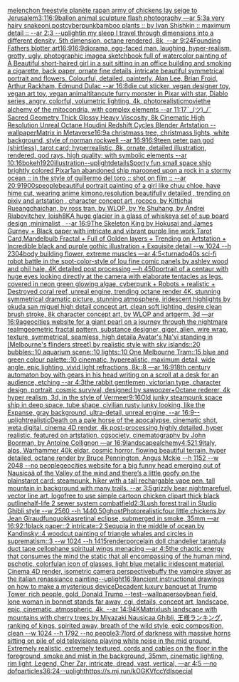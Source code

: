 [melenchon freestyle planète rap](https://www.ebank.nz/aiartgenerator?category=melenchon%2520freestyle%2520plan%C3%A8te%2520rap)[an army of chickens lay seige to Jerusalem](https://www.ebank.nz/aiartgenerator?category=an%2520army%2520of%2520chickens%2520lay%2520seige%2520to%2520Jerusalem)[3:1](https://www.ebank.nz/aiartgenerator?category=3%3A1)[16:9](https://www.ebank.nz/aiartgenerator?category=16%3A9)[ballon animal sculpture flash photography —ar 5:3](https://www.ebank.nz/aiartgenerator?category=ballon%2520animal%2520sculpture%2520flash%2520photography%2520%E2%80%94ar%25205%3A3)[a very hairy snake](https://www.ebank.nz/aiartgenerator?category=a%2520very%2520hairy%2520snake)[oni,postcyberpunk](https://www.ebank.nz/aiartgenerator?category=oni%2Cpostcyberpunk)[bamboo plants :: by Ivan Shishkin :: maximum detail :: --ar 2:3 --uplight](https://www.ebank.nz/aiartgenerator?category=bamboo%2520plants%2520%3A%3A%2520by%2520Ivan%2520Shishkin%2520%3A%3A%2520maximum%2520detail%2520%3A%3A%2520--ar%25202%3A3%2520--uplight)[in my sleep I travel through dimensions into a different density, 5th dimension,  octane rendered,  8k, --ar 9:24](https://www.ebank.nz/aiartgenerator?category=in%2520my%2520sleep%2520I%2520travel%2520through%2520dimensions%2520into%2520a%2520different%2520density%2C%25205th%2520dimension%2C%2520%2520octane%2520rendered%2C%2520%25208k%2C%2520--ar%25209%3A24)[Founding Fathers blotter art](https://www.ebank.nz/aiartgenerator?category=Founding%2520Fathers%2520blotter%2520art)[16:9](https://www.ebank.nz/aiartgenerator?category=16%3A9)[16:9](https://www.ebank.nz/aiartgenerator?category=16%3A9)[diorama, egg-faced man, laughing, hyper-realism, grotty, ugly, photographic image](https://www.ebank.nz/aiartgenerator?category=diorama%2C%2520egg-faced%2520man%2C%2520laughing%2C%2520hyper-realism%2C%2520grotty%2C%2520ugly%2C%2520photographic%2520image)[a sketchbook full of watercolor painting of A Beautiful short-haired girl in a suit sitting in an office building and smoking a cigarette, back paper, ornate fine details, intricate beautiful symmetrical portrait and flowers. Colourful, detailed, painterly, Alan Lee, Brian Froid, Arthur Rackham, Edmund Dulac --ar 16:8](https://www.ebank.nz/aiartgenerator?category=a%2520sketchbook%2520full%2520of%2520watercolor%2520painting%2520of%2520A%2520Beautiful%2520short-haired%2520girl%2520in%2520a%2520suit%2520sitting%2520in%2520an%2520office%2520building%2520and%2520smoking%2520a%2520cigarette%2C%2520back%2520paper%2C%2520ornate%2520fine%2520details%2C%2520intricate%2520beautiful%2520symmetrical%2520portrait%2520and%2520flowers.%2520Colourful%2C%2520detailed%2C%2520painterly%2C%2520Alan%2520Lee%2C%2520Brian%2520Froid%2C%2520Arthur%2520Rackham%2C%2520Edmund%2520Dulac%2520--ar%252016%3A8)[die cut sticker, vegan designer toy, vegan art toy, vegan animal](https://www.ebank.nz/aiartgenerator?category=die%2520cut%2520sticker%2C%2520vegan%2520designer%2520toy%2C%2520vegan%2520art%2520toy%2C%2520vegan%2520animal)[titan](https://www.ebank.nz/aiartgenerator?category=titan)[cute furry monster in Pixar with star, Diablo series, angry, colorful, volumetric lighting, 4k, photorealistic](https://www.ebank.nz/aiartgenerator?category=cute%2520furry%2520monster%2520in%2520Pixar%2520with%2520star%2C%2520Diablo%2520series%2C%2520angry%2C%2520colorful%2C%2520volumetric%2520lighting%2C%25204k%2C%2520photorealistic)[movie](https://www.ebank.nz/aiartgenerator?category=movie)[the alchemy of the mitocondria, with complex elements --ar 11:17](https://www.ebank.nz/aiartgenerator?category=the%2520alchemy%2520of%2520the%2520mitocondria%2C%2520with%2520complex%2520elements%2520--ar%252011%3A17)[¯\_(ツ)_/¯ Sacred Geometry Thick Glossy Heavy Viscosity, 8k Cinematic High Resolution Unreal Octane Houdini Redshift Cycles Blender Artstation --wallpaper](https://www.ebank.nz/aiartgenerator?category=%C2%AF%5C_%28%E3%83%84%29_/%C2%AF%2520Sacred%2520Geometry%2520Thick%2520Glossy%2520Heavy%2520Viscosity%2C%25208k%2520Cinematic%2520High%2520Resolution%2520Unreal%2520Octane%2520Houdini%2520Redshift%2520Cycles%2520Blender%2520Artstation%2520--wallpaper)[Matrix in Metaverse](https://www.ebank.nz/aiartgenerator?category=Matrix%2520in%2520Metaverse)[16:9](https://www.ebank.nz/aiartgenerator?category=16%3A9)[a christmass tree, christmass lights, white background, style of norman rockwell --ar 16:9](https://www.ebank.nz/aiartgenerator?category=a%2520christmass%2520tree%2C%2520christmass%2520lights%2C%2520white%2520background%2C%2520style%2520of%2520norman%2520rockwell%2520--ar%252016%3A9)[16:9](https://www.ebank.nz/aiartgenerator?category=16%3A9)[teen peter pan god (shirtless), tarot card; hyperrealistic, 8k, ornate, detailed illustration, rendered, god rays, high quality; with symbolic elements --ar 10:16](https://www.ebank.nz/aiartgenerator?category=teen%2520peter%2520pan%2520god%2520%28shirtless%29%2C%2520tarot%2520card%3B%2520hyperrealistic%2C%25208k%2C%2520ornate%2C%2520detailed%2520illustration%2C%2520rendered%2C%2520god%2520rays%2C%2520high%2520quality%3B%2520with%2520symbolic%2520elements%2520--ar%252010%3A16)[bokeh](https://www.ebank.nz/aiartgenerator?category=bokeh)[1920](https://www.ebank.nz/aiartgenerator?category=1920)[illustration](https://www.ebank.nz/aiartgenerator?category=illustration)[--uplight](https://www.ebank.nz/aiartgenerator?category=--uplight)[details](https://www.ebank.nz/aiartgenerator?category=details)[Sporty fun small space ship brightly colored Pixar](https://www.ebank.nz/aiartgenerator?category=Sporty%2520fun%2520small%2520space%2520ship%2520brightly%2520colored%2520Pixar)[1](https://www.ebank.nz/aiartgenerator?category=1)[](https://www.ebank.nz/aiartgenerator?category=)[an abandoned ship marooned upon a rock in a stormy ocean :: in the style of guillermo del toro :: shot on film :: --ar 20:9](https://www.ebank.nz/aiartgenerator?category=an%2520abandoned%2520ship%2520marooned%2520upon%2520a%2520rock%2520in%2520a%2520stormy%2520ocean%2520%3A%3A%2520in%2520the%2520style%2520of%2520guillermo%2520del%2520toro%2520%3A%3A%2520shot%2520on%2520film%2520%3A%3A%2520--ar%252020%3A9)[1900s](https://www.ebank.nz/aiartgenerator?category=1900s)[people](https://www.ebank.nz/aiartgenerator?category=people)[beautiful portrait painting of a girl like chuu chloe, have hime cut, wearing anime kimono,resolution beautifully detailed , trending on pixiv and artstation , character concept art ,rococo, by Kittichai Rueangchaichan, by ross tran, by WLOP, by Ye Shuhang, by Andrei Riabovitchev, loish](https://www.ebank.nz/aiartgenerator?category=beautiful%2520portrait%2520painting%2520of%2520a%2520girl%2520like%2520chuu%2520chloe%2C%2520have%2520hime%2520cut%2C%2520wearing%2520anime%2520kimono%2Cresolution%2520beautifully%2520detailed%2520%2C%2520trending%2520on%2520pixiv%2520and%2520artstation%2520%2C%2520character%2520concept%2520art%2520%2Crococo%2C%2520by%2520Kittichai%2520Rueangchaichan%2C%2520by%2520ross%2520tran%2C%2520by%2520WLOP%2C%2520by%2520Ye%2520Shuhang%2C%2520by%2520Andrei%2520Riabovitchev%2C%2520loish)[8K](https://www.ebank.nz/aiartgenerator?category=8K)[A huge glacier in a glass of whiskey](https://www.ebank.nz/aiartgenerator?category=A%2520huge%2520glacier%2520in%2520a%2520glass%2520of%2520whiskey)[a set of sup board design  ,minimalist , --ar 16:9](https://www.ebank.nz/aiartgenerator?category=a%2520set%2520of%2520sup%2520board%2520design%2520%2520%2Cminimalist%2520%2C%2520--ar%252016%3A9)[The Skeleton King by Hokusai and James Gurney + Black paper with intricate and vibrant purple line work,Tarot Card,Mandelbulb Fractal + Full of Golden layers + Trending on Artstation + Incredible black and purple gothic illustration + Exquisite detail --w 1024 --h 2304](https://www.ebank.nz/aiartgenerator?category=The%2520Skeleton%2520King%2520by%2520Hokusai%2520and%2520James%2520Gurney%2520%2B%2520Black%2520paper%2520with%2520intricate%2520and%2520vibrant%2520purple%2520line%2520work%2CTarot%2520Card%2CMandelbulb%2520Fractal%2520%2B%2520Full%2520of%2520Golden%2520layers%2520%2B%2520Trending%2520on%2520Artstation%2520%2B%2520Incredible%2520black%2520and%2520purple%2520gothic%2520illustration%2520%2B%2520Exquisite%2520detail%2520--w%25201024%2520--h%25202304)[body building flower, extreme muscles —ar 4:5](https://www.ebank.nz/aiartgenerator?category=body%2520building%2520flower%2C%2520extreme%2520muscles%2520%E2%80%94ar%25204%3A5)[<turnado](https://www.ebank.nz/aiartgenerator?category=%3Cturnado)[40s sci-fi robot battle in the spot-color-style of lou fine comic panels by ashley wood and phil hale, 4K detailed post processing —h 450](https://www.ebank.nz/aiartgenerator?category=40s%2520sci-fi%2520robot%2520battle%2520in%2520the%2520spot-color-style%2520of%2520lou%2520fine%2520comic%2520panels%2520by%2520ashley%2520wood%2520and%2520phil%2520hale%2C%25204K%2520detailed%2520post%2520processing%2520%E2%80%94h%2520450)[portrait of a centaur with huge eyes looking directly at the camera with elaborate tentacles as legs.  covered in neon green glowing algae, cyberpunk + Robots + realistic + Destroyed coral reef, unreal engine, trending octane render 4K, stunning symmetrical dramatic picture, stunning atmosphere, iridescent highlights by okuda san miguel high detail concept art, clean soft lighting, desire clean brush stroke, 8k character concept art, by WLOP and artgerm, 3d  —ar 16:9](https://www.ebank.nz/aiartgenerator?category=portrait%2520of%2520a%2520centaur%2520with%2520huge%2520eyes%2520looking%2520directly%2520at%2520the%2520camera%2520with%2520elaborate%2520tentacles%2520as%2520legs.%2520%2520covered%2520in%2520neon%2520green%2520glowing%2520algae%2C%2520cyberpunk%2520%2B%2520Robots%2520%2B%2520realistic%2520%2B%2520Destroyed%2520coral%2520reef%2C%2520unreal%2520engine%2C%2520trending%2520octane%2520render%25204K%2C%2520stunning%2520symmetrical%2520dramatic%2520picture%2C%2520stunning%2520atmosphere%2C%2520iridescent%2520highlights%2520by%2520okuda%2520san%2520miguel%2520high%2520detail%2520concept%2520art%2C%2520clean%2520soft%2520lighting%2C%2520desire%2520clean%2520brush%2520stroke%2C%25208k%2520character%2520concept%2520art%2C%2520by%2520WLOP%2520and%2520artgerm%2C%25203d%2520%2520%E2%80%94ar%252016%3A9)[a](https://www.ebank.nz/aiartgenerator?category=a)[geocities website for a giant pearl on a journey through the nightmare realm](https://www.ebank.nz/aiartgenerator?category=geocities%2520website%2520for%2520a%2520giant%2520pearl%2520on%2520a%2520journey%2520through%2520the%2520nightmare%2520realm)[geometric fractal pattern, substance designer, giger, alien, wire wrap, texture, symmetrical, seamless, high detail](https://www.ebank.nz/aiartgenerator?category=geometric%2520fractal%2520pattern%2C%2520substance%2520designer%2C%2520giger%2C%2520alien%2C%2520wire%2520wrap%2C%2520texture%2C%2520symmetrical%2C%2520seamless%2C%2520high%2520detail)[a Avatar's Na'vi standing in [Melbourne's flinders street] by realistic style with sky islands::20 bubbles::10 aquarium scene::10 lights::10 One Melbourne Tram::15 blue and green colour palette::10 cinematic, hyperealistic, maximum detail, wide angle, epic lighting, vivid light refractions, 8k::8 —ar 16:9](https://www.ebank.nz/aiartgenerator?category=a%2520Avatar%27s%2520Na%27vi%2520standing%2520in%2520%5BMelbourne%27s%2520flinders%2520street%5D%2520by%2520realistic%2520style%2520with%2520sky%2520islands%3A%3A20%2520bubbles%3A%3A10%2520aquarium%2520scene%3A%3A10%2520lights%3A%3A10%2520One%2520Melbourne%2520Tram%3A%3A15%2520blue%2520and%2520green%2520colour%2520palette%3A%3A10%2520cinematic%2C%2520hyperealistic%2C%2520maximum%2520detail%2C%2520wide%2520angle%2C%2520epic%2520lighting%2C%2520vivid%2520light%2520refractions%2C%25208k%3A%3A8%2520%E2%80%94ar%252016%3A9)[18th century automaton boy with gears in his head writing on a scroll at a desk for an audience, etching --ar 4:3](https://www.ebank.nz/aiartgenerator?category=18th%2520century%2520automaton%2520boy%2520with%2520gears%2520in%2520his%2520head%2520writing%2520on%2520a%2520scroll%2520at%2520a%2520desk%2520for%2520an%2520audience%2C%2520etching%2520--ar%25204%3A3)[the rabbit gentlemen, victorian type, character design, portrait, cosmic survival, designed by sawoozer+Octane rederer, 4k hyper realism, 3d, in the style of Vermeer](https://www.ebank.nz/aiartgenerator?category=the%2520rabbit%2520gentlemen%2C%2520victorian%2520type%2C%2520character%2520design%2C%2520portrait%2C%2520cosmic%2520survival%2C%2520designed%2520by%2520sawoozer%2BOctane%2520rederer%2C%25204k%2520hyper%2520realism%2C%25203d%2C%2520in%2520the%2520style%2520of%2520Vermeer)[9:16](https://www.ebank.nz/aiartgenerator?category=9%3A16)[Old junky steampunk space ship in deep space, tube shape, civilian rusty junky looking, like the Expanse, gray background, ultra-detail, unreal engine, --ar 16:9](https://www.ebank.nz/aiartgenerator?category=Old%2520junky%2520steampunk%2520space%2520ship%2520in%2520deep%2520space%2C%2520tube%2520shape%2C%2520civilian%2520rusty%2520junky%2520looking%2C%2520like%2520the%2520Expanse%2C%2520gray%2520background%2C%2520ultra-detail%2C%2520unreal%2520engine%2C%2520--ar%252016%3A9)[--uplight](https://www.ebank.nz/aiartgenerator?category=--uplight)[realistic](https://www.ebank.nz/aiartgenerator?category=realistic)[Death on a pale horse of the apocalypse, cinematic shot, weta digital, cinema 4D render, 4k post-processing highly detailed, hyper realistic, featured on artstation, cgsociety, cinematography by John Boorman, by Antoine Collignon —ar 16:9](https://www.ebank.nz/aiartgenerator?category=Death%2520on%2520a%2520pale%2520horse%2520of%2520the%2520apocalypse%2C%2520cinematic%2520shot%2C%2520weta%2520digital%2C%2520cinema%25204D%2520render%2C%25204k%2520post-processing%2520highly%2520detailed%2C%2520hyper%2520realistic%2C%2520featured%2520on%2520artstation%2C%2520cgsociety%2C%2520cinematography%2520by%2520John%2520Boorman%2C%2520by%2520Antoine%2520Collignon%2520%E2%80%94ar%252016%3A9)[landscape](https://www.ebank.nz/aiartgenerator?category=landscape)[alchemy](https://www.ebank.nz/aiartgenerator?category=alchemy)[4:5](https://www.ebank.nz/aiartgenerator?category=4%3A5)[](https://www.ebank.nz/aiartgenerator?category=)[21:9](https://www.ebank.nz/aiartgenerator?category=21%3A9)[italy, alps, Warhammer 40k eldar, cosmic horror, flowing beautiful terrain, hyper detailed, octane render by Bruce Pennington, Angus Mckie --h 1152 --w 2048 --no people](https://www.ebank.nz/aiartgenerator?category=italy%2C%2520alps%2C%2520Warhammer%252040k%2520eldar%2C%2520cosmic%2520horror%2C%2520flowing%2520beautiful%2520terrain%2C%2520hyper%2520detailed%2C%2520octane%2520render%2520by%2520Bruce%2520Pennington%2C%2520Angus%2520Mckie%2520--h%25201152%2520--w%25202048%2520--no%2520people)[geocities website for a big funny head emerging out of  Nausicaä of the Valley of the wind and there’s a little goofy on the plains](https://www.ebank.nz/aiartgenerator?category=geocities%2520website%2520for%2520a%2520big%2520funny%2520head%2520emerging%2520out%2520of%2520%2520Nausica%C3%A4%2520of%2520the%2520Valley%2520of%2520the%2520wind%2520and%2520there%E2%80%99s%2520a%2520little%2520goofy%2520on%2520the%2520plains)[tarot card: steampunk. hiker with a tall rechargable vape pen. tall mountain in background with many trails. --ar 3:5](https://www.ebank.nz/aiartgenerator?category=tarot%2520card%3A%2520steampunk.%2520hiker%2520with%2520a%2520tall%2520rechargable%2520vape%2520pen.%2520tall%2520mountain%2520in%2520background%2520with%2520many%2520trails.%2520--ar%25203%3A5)[grizzly bear nightmarefuel, vector line art, logo](https://www.ebank.nz/aiartgenerator?category=grizzly%2520bear%2520nightmarefuel%2C%2520vector%2520line%2520art%2C%2520logo)[free to use simple cartoon chicken clipart thick black outline](https://www.ebank.nz/aiartgenerator?category=free%2520to%2520use%2520simple%2520cartoon%2520chicken%2520clipart%2520thick%2520black%2520outline)[half-life 2 sewer system combat](https://www.ebank.nz/aiartgenerator?category=half-life%25202%2520sewer%2520system%2520combat)[field](https://www.ebank.nz/aiartgenerator?category=field)[2:3](https://www.ebank.nz/aiartgenerator?category=2%3A3)[Lush forest trail in Studio Ghibli style  --w 2560 --h 1440](https://www.ebank.nz/aiartgenerator?category=Lush%2520forest%2520trail%2520in%2520Studio%2520Ghibli%2520style%2520%2520--w%25202560%2520--h%25201440)[.50](https://www.ebank.nz/aiartgenerator?category=.50)[ghost](https://www.ebank.nz/aiartgenerator?category=ghost)[Photorealistic](https://www.ebank.nz/aiartgenerator?category=Photorealistic)[four little chickens,by Jean Giraud](https://www.ebank.nz/aiartgenerator?category=four%2520little%2520chickens%2Cby%2520Jean%2520Giraud)[fun](https://www.ebank.nz/aiartgenerator?category=fun)[quokkas](https://www.ebank.nz/aiartgenerator?category=quokkas)[retinal eclipse, submerged in smoke, 35mm —ar 16:9](https://www.ebank.nz/aiartgenerator?category=retinal%2520eclipse%2C%2520submerged%2520in%2520smoke%2C%252035mm%2520%E2%80%94ar%252016%3A9)[2:1](https://www.ebank.nz/aiartgenerator?category=2%3A1)[black paper::2 intricate::2 Sequoia in the middle of ocean by Kandinsky::4 woodcut painting of triangle whales and circles in suprematism::3 --w 1024 --h 1415](https://www.ebank.nz/aiartgenerator?category=black%2520paper%3A%3A2%2520intricate%3A%3A2%2520Sequoia%2520in%2520the%2520middle%2520of%2520ocean%2520by%2520Kandinsky%3A%3A4%2520woodcut%2520painting%2520of%2520triangle%2520whales%2520and%2520circles%2520in%2520suprematism%3A%3A3%2520--w%25201024%2520--h%25201415)[render](https://www.ebank.nz/aiartgenerator?category=render)[porcelain doll chandelier tarantula duct tape cellophane spiritual wings menacing —ar 4:5](https://www.ebank.nz/aiartgenerator?category=porcelain%2520doll%2520chandelier%2520tarantula%2520duct%2520tape%2520cellophane%2520spiritual%2520wings%2520menacing%2520%E2%80%94ar%25204%3A5)[the chaotic energy that consumes the mind the static that all encompassing of the human mind, pschotic, colorful](https://www.ebank.nz/aiartgenerator?category=the%2520chaotic%2520energy%2520that%2520consumes%2520the%2520mind%2520the%2520static%2520that%2520all%2520encompassing%2520of%2520the%2520human%2520mind%2C%2520pschotic%2C%2520colorful)[an icon of glasses, light blue metallic iridescent material, Cinema 4D render, isometric camera perspective](https://www.ebank.nz/aiartgenerator?category=an%2520icon%2520of%2520glasses%2C%2520light%2520blue%2520metallic%2520iridescent%2520material%2C%2520Cinema%25204D%2520render%2C%2520isometric%2520camera%2520perspective)[buffy the vampire slayer as the italian renassiance painting](https://www.ebank.nz/aiartgenerator?category=buffy%2520the%2520vampire%2520slayer%2520as%2520the%2520italian%2520renassiance%2520painting)[--uplight](https://www.ebank.nz/aiartgenerator?category=--uplight)[16:9](https://www.ebank.nz/aiartgenerator?category=16%3A9)[ancient instructional drawings on how to make a mysterious device](https://www.ebank.nz/aiartgenerator?category=ancient%2520instructional%2520drawings%2520on%2520how%2520to%2520make%2520a%2520mysterious%2520device)[Decadent luxury banquet at Trump Tower, rich people, gold, Donald Trump --test](https://www.ebank.nz/aiartgenerator?category=Decadent%2520luxury%2520banquet%2520at%2520Trump%2520Tower%2C%2520rich%2520people%2C%2520gold%2C%2520Donald%2520Trump%2520--test)[--wallpaper](https://www.ebank.nz/aiartgenerator?category=--wallpaper)[soybean field, lone woman in bonnet stands far away, cgi, details, concept art, landscape, epic, cinematic, atmospheric, 4k, --ar 14:9](https://www.ebank.nz/aiartgenerator?category=soybean%2520field%2C%2520lone%2520woman%2520in%2520bonnet%2520stands%2520far%2520away%2C%2520cgi%2C%2520details%2C%2520concept%2520art%2C%2520landscape%2C%2520epic%2C%2520cinematic%2C%2520atmospheric%2C%25204k%2C%2520--ar%252014%3A9)[4K](https://www.ebank.nz/aiartgenerator?category=4K)[Matrix](https://www.ebank.nz/aiartgenerator?category=Matrix)[lush landscape with mountains with cherry trees by Miyazaki Nausicaa Ghibli, 王様ランキング, ranking of kings, spirited away, breath of the wild style, epic composition, clean  --w 1024 --h 1792 --no people](https://www.ebank.nz/aiartgenerator?category=lush%2520landscape%2520with%2520mountains%2520with%2520cherry%2520trees%2520by%2520Miyazaki%2520Nausicaa%2520Ghibli%2C%2520%E7%8E%8B%E6%A7%98%E3%83%A9%E3%83%B3%E3%82%AD%E3%83%B3%E3%82%B0%2C%2520ranking%2520of%2520kings%2C%2520spirited%2520away%2C%2520breath%2520of%2520the%2520wild%2520style%2C%2520epic%2520composition%2C%2520clean%2520%2520--w%25201024%2520--h%25201792%2520--no%2520people)[3:7](https://www.ebank.nz/aiartgenerator?category=3%3A7)[lord of darkness with massive horns sitting on pile of old televisions playing white noise in the mid ground. Extremely realistic, extremely textured, cords and cables on the floor in the foreground, smoke and mist in the background, 35mm, cinematic lighting, rim light, Legend, Cher Zar, intricate, dread, vast, vertical, —ar 4:5 —no dof](https://www.ebank.nz/aiartgenerator?category=lord%2520of%2520darkness%2520with%2520massive%2520horns%2520sitting%2520on%2520pile%2520of%2520old%2520televisions%2520playing%2520white%2520noise%2520in%2520the%2520mid%2520ground.%2520Extremely%2520realistic%2C%2520extremely%2520textured%2C%2520cords%2520and%2520cables%2520on%2520the%2520floor%2520in%2520the%2520foreground%2C%2520smoke%2520and%2520mist%2520in%2520the%2520background%2C%252035mm%2C%2520cinematic%2520lighting%2C%2520rim%2520light%2C%2520Legend%2C%2520Cher%2520Zar%2C%2520intricate%2C%2520dread%2C%2520vast%2C%2520vertical%2C%2520%E2%80%94ar%25204%3A5%2520%E2%80%94no%2520dof)[particles](https://www.ebank.nz/aiartgenerator?category=particles)[36:24](https://www.ebank.nz/aiartgenerator?category=36%3A24)[--uplight](https://www.ebank.nz/aiartgenerator?category=--uplight)[<https://s.mj.run/kOGKVfccYdI>](https://www.ebank.nz/aiartgenerator?category=%3Chttps%3A//s.mj.run/kOGKVfccYdI%3E)[special](https://www.ebank.nz/aiartgenerator?category=special)